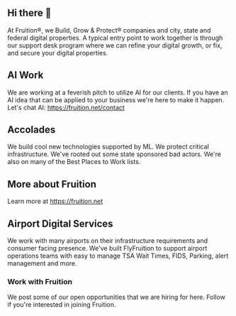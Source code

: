 ## Hi there 👋
At Fruition®, we Build, Grow & Protect® companies and city, state and federal digital properties.
A typical entry point to work together is through our support desk program where we can refine your digital growth, or fix, and secure your digital properties. 

## AI Work 
We are working at a feverish pitch to utilize AI for our clients. If you have an AI idea that can be applied to your business we're here to make it happen.  Let's chat AI: https://fruition.net/contact

## Accolades 
We build cool new technologies supported by ML. We protect critical infrastructure. We've rooted out some state sponsored bad actors. We're also on many of the Best Places to Work lists.  

## More about Fruition
Learn more at https://fruition.net

## Airport Digital Services
We work with many airports on their infrastructure requirements and consumer facing presence. We've built FlyFruition to support airport operations teams with easy to manage TSA Wait Times, FIDS, Parking, alert management and more. 

### Work with Fruition 
We post some of our open opportunities that we are hiring for here. Follow if you're interested in joining Fruition. 

